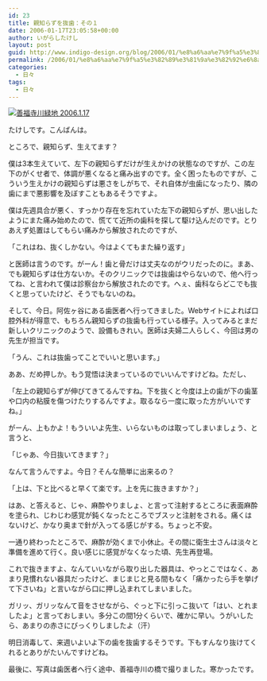 ```yaml
---
id: 23
title: 親知らずを抜歯：その１
date: 2006-01-17T23:05:58+00:00
author: いがらしたけし
layout: post
guid: http://www.indigo-design.org/blog/2006/01/%e8%a6%aa%e7%9f%a5%e3%82%89%e3%81%9a%e3%82%92%e6%8a%9c%e6%ad%af%ef%bc%9a%e3%81%9d%e3%81%ae%ef%bc%91/
permalink: /2006/01/%e8%a6%aa%e7%9f%a5%e3%82%89%e3%81%9a%e3%82%92%e6%8a%9c%e6%ad%af%ef%bc%9a%e3%81%9d%e3%81%ae%ef%bc%91/
categories:
  - 日々
tags:
  - 日々
---
```

<a href="http://blog-imgs-29.fc2.com/a/r/m/armadillo75/050117a.jpg" target="_blank"><img src="http://blog-imgs-29.fc2.com/a/r/m/armadillo75/050117a.jpg" alt="善福寺川緑地 2006.1.17" border="0" /></a>
  
たけしです。こんばんは。
  
ところで、親知らず、生えてます？
  
僕は3本生えていて、左下の親知らずだけが生えかけの状態なのですが、この左下のがくせ者で、体調が悪くなると痛み出すのです。全く困ったものですが、こういう生えかけの親知らずは悪さをしがちで、それ自体が虫歯になったり、隣の歯にまで悪影響を及ぼすこともあるそうですよ。
  
僕は先週具合が悪く、すっかり存在を忘れていた左下の親知らずが、思い出したようにまた痛み始めたので、慌てて近所の歯科を探して駆け込んだのです。とりあえず処置はしてもらい痛みから解放されたのですが、
  
「これはね、抜くしかない。今はよくてもまた繰り返す」
  
と医師は言うのです。がーん！歯と骨だけは丈夫なのがウリだったのに。まあ、でも親知らずは仕方ないか。そのクリニックでは抜歯はやらないので、他へ行ってね、と言われて僕は診察台から解放されたのです。へぇ、歯科ならどこでも抜くと思っていたけど、そうでもないのね。
  
そして、今日。阿佐ヶ谷にある歯医者へ行ってきました。Webサイトによれば口腔外科が得意で、もちろん親知らずの抜歯も行っている様子。入ってみるとまだ新しいクリニックのようで、設備もきれい。医師は夫婦二人らしく、今回は男の先生が担当です。

<!--more-->


  
「うん、これは抜歯ってことでいいと思います。」
  
ああ、だめ押しか。もう覚悟は決まっているのでいいんですけどね。ただし、
  
「左上の親知らずが伸びてきてるんですね。下を抜くと今度は上の歯が下の歯茎や口内の粘膜を傷つけたりするんですよ。取るなら一度に取った方がいいですね。」
  
がーん、上もかよ！もういいよ先生、いらないものは取ってしまいましょう、と言うと、
  
「じゃあ、今日抜いてきます？」
  
なんて言うんですよ。今日？そんな簡単に出来るの？
  
「上は、下と比べると早くて楽です。上を先に抜きますか？」
  
はあ、と答えると、じゃ、麻酔やりましょ、と言って注射するところに表面麻酔を塗られ、じわじわ感覚が鈍くなったところでブスッと注射をされる。痛くはないけど、かなり奥まで針が入ってる感じがする。ちょっと不安。
  
一通り終わったところで、麻酔が効くまで小休止。その間に衛生士さんは淡々と準備を進めて行く。良い感じに感覚がなくなった頃、先生再登場。
  
これで抜きますよ、なんていいながら取り出した器具は、やっとこではなく、あまり見慣れない器具だったけど、まじまじと見る間もなく「痛かったら手を挙げて下さいね」と言いながら口に押し込まれてしまいました。
  
ガリッ、ガリッなんて音をさせながら、ぐっと下に引っこ抜いて「はい、とれましたよ」と言っておしまい。多分この間1分くらいで、確かに早い。うがいしたら、あまりの赤さにびっくりしましたよ（汗）
  
明日消毒して、来週いよいよ下の歯を抜歯するそうです。下もすんなり抜けてくれるとありがたいんですけどね。
  
最後に、写真は歯医者へ行く途中、善福寺川の橋で撮りました。寒かったです。

